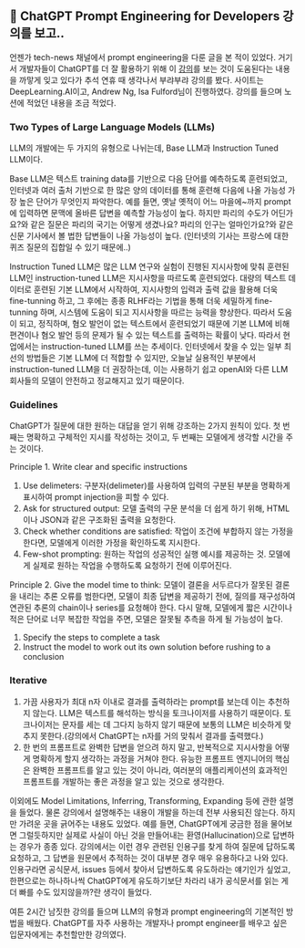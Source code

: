 ## 📍 ChatGPT Prompt Engineering for Developers 강의를 보고..

언젠가 tech-news 채널에서 prompt engineering을 다룬 글을 본 적이 있었다. 거기서 개발자들이 ChatGPT를 더 잘 활용하기 위해 이 <a href='https://www.deeplearning.ai/short-courses/chatgpt-prompt-engineering-for-developers/'>강의</a>를 보는 것이 도움된다는 내용을 까맣게 잊고 있다가 추석 연휴 때 생각나서 부랴부랴 강의를 봤다. 사이트는 DeepLearning.AI이고, Andrew Ng, Isa Fulford님이 진행하였다. 강의를 들으며 노션에 적었던 내용을 조금 적었다.

### Two Types of Large Language Models (LLMs)
LLM의 개발에는 두 가지의 유형으로 나뉘는데, Base LLM과 Instruction Tuned LLM이다. 

Base LLM은 텍스트 training data를 기반으로 다음 단어를 예측하도록 훈련되었고, 인터넷과 여러 출처 기반으로 한 많은 양의 데이터를 통해 훈련해 다음에 나올 가능성 가장 높은 단어가 무엇인지 파악한다. 예를 들면, 옛날 옛적이 어느 마을에~까지 prompt에 입력하면 문맥에 올바른 답변을 예측할 가능성이 높다. 하지만 파리의 수도가 어딘가요?와 같은 질문은 파리의 국기는 어떻게 생겼나요? 파리의 인구는 얼마인가요?와 같은 신문 기사에서 볼 법한 답변들이 나올 가능성이 높다. (인터넷의 기사는 프랑스에 대한 퀴즈 질문의 집합일 수 있기 때문에..)

Instruction Tuned LLM은 많은 LLM 연구와 실험이 진행된 지시사항에 맞춰 훈련된 LLM인 instruction-tuned LLM은 지시사항을 따르도록 훈련되었다. 대량의 텍스트 데이터로 훈련된 기본 LLM에서 시작하여, 지시사항의 입력과 출력 값을 활용해 더욱 fine-tunning 하고, 그 후에는 종종 RLHF라는 기법을 통해 더욱 세밀하게 fine-tunning 하며, 시스템에 도움이 되고 지시사항을 따르는 능력을 향상한다. 따라서 도움이 되고, 정직하며, 혐오 발언이 없는 텍스트에서 훈련되었기 때문에 기본 LLM에 비해 편견이나 혐오 발언 등의 문제가 될 수 있는 텍스트를 출력하는 확률이 낮다. 따라서 현업에서는 instruction-tuned LLM를 쓰는 추세이다. 인터넷에서 찾을 수 있는 일부 최선의 방법들은 기본 LLM에 더 적합할 수 있지만, 오늘날 실용적인 부분에서 instruction-tuned LLM을 더 권장하는데, 이는 사용하기 쉽고 openAI와 다른 LLM 회사들의 모델이 안전하고 정교해지고 있기 때문이다.

### Guidelines
ChatGPT가 질문에 대한 원하는 대답을 얻기 위해 강조하는 2가지 원칙이 있다. 첫 번째는 명확하고 구체적인 지시를 작성하는 것이고, 두 번째는 모델에게 생각할 시간을 주는 것이다. 

Principle 1. Write clear and specific instructions
1. Use delimeters: 구분자(delimeter)를 사용하여 입력의 구분된 부분을 명확하게 표시하여 prompt injection을 피할 수 있다. 
2. Ask for structured output: 모델 출력의 구문 분석을 더 쉽게 하기 위해, HTML이나 JSON과 같은 구조화된 출력을 요청한다.
3. Check whether conditions are satisfied: 작업이 조건에 부합하지 않는 가정을 한다면, 모델에게 이러한 가정을 확인하도록 지시한다.
4. Few-shot prompting: 원하는 작업의 성공적인 실행 예시를 제공하는 것. 모델에게 실제로 원하는 작업을 수행하도록 요청하기 전에 이루어진다.

Principle 2. Give the model time to think: 모델이 결론을 서두르다가 잘못된 결론을 내리는 추론 오류를 범한다면, 모델이 최종 답변을 제공하기 전에, 질의를 재구성하여 연관된 추론의 chain이나 series를 요청해야 한다. 다시 말해, 모델에게 짧은 시간이나 적은 단어로 너무 복잡한 작업을 주면, 모델은 잘못될 추측을 하게 될 가능성이 높다.
1. Specify the steps to complete a task
2. Instruct the model to work out its own solution before rushing to a conclusion

### Iterative
1. 가끔 사용자가 최대 n자 이내로 결과를 출력하라는 prompt를 보는데 이는 추천하지 않는다. LLM은 텍스트를 해석하는 방식을 토크나이저를 사용하기 때문이다. 토크나이저는 문자를 세는 데 그다지 능하지 않기 때문에 보통의 LLM은 비슷하게 맞추지 못한다.(강의에서 ChatGPT는 n자를 거의 맞춰서 결과를 출력했다.)
2. 한 번의 프롬프트로 완벽한 답변을 얻으려 하지 말고, 반복적으로 지시사항을 어떻게 명확하게 할지 생각하는 과정을 거쳐야 한다. 유능한 프롬프트 엔지니어의 핵심은 완벽한 프롬프트를 알고 있는 것이 아니라, 여러분의 애플리케이션의 효과적인 프롬프트를 개발하는 좋은 과정을 알고 있는 것으로 생각한다.

이외에도 Model Limitations, Inferring, Transforming, Expanding 등에 관한 설명을 들었다. 물론 강의에서 설명해주는 내용이 개발을 하는데 전부 사용되진 않는다. 하지만 가려운 곳을 긁어주는 내용도 있었다. 예를 들면, ChatGPT에게 궁금한 점을 물어보면 그럴듯하지만 실제로 사실이 아닌 것을 만들어내는 환영(Hallucination)으로 답변하는 경우가 종종 있다. 강의에서는 이런 경우 관련된 인용구를 찾게 하여 질문에 답하도록 요청하고, 그 답변을 원문에서 추적하는 것이 대부분 경우 매우 유용하다고 나와 있다. 인용구라면 공식문서, issues 등에서 찾아서 답변하도록 유도하라는 얘기인가 싶었고, 한편으로는 하나하나씩 ChatGPT에게 유도하기보단 차라리 내가 공식문서를 읽는 게 더 빠를 수도 있지않을까?란 생각이 들었다.

여튼 2시간 남짓한 강의를 들으며 LLM의 유형과 prompt engineering의 기본적인 방법을 배웠다. ChatGPT를 자주 사용하는 개발자나 prompt engineer를 배우고 싶은 입문자에게는 추천할만한 강의였다.